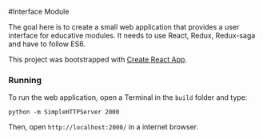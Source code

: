 #Interface Module

The goal here is to create a small web application that provides a user interface for educative modules. It needs to use React, Redux, Redux-saga and have to follow ES6.

This project was bootstrapped with [Create React App](https://github.com/facebookincubator/create-react-app).

### Running

To run the web application, open a Terminal in the `build` folder and type:

`python -m SimpleHTTPServer 2000`

Then, open `http://localhost:2000/` in a internet browser.
